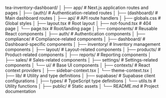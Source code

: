 tea-inventory-dashboard/
│
├── app/                        # Next.js application routes and pages
│   ├── (auth)/                 # Authentication-related routes
│   ├── (dashboard)/            # Main dashboard routes
│   ├── api/                    # API route handlers
│   ├── globals.css             # Global styles
│   ├── layout.tsx              # Root layout
│   ├── not-found.tsx           # 404 page
│   └── page.tsx                # Root/landing page
│
├── components/                 # Reusable React components
│   ├── auth/                   # Authentication components
│   ├── compliance/             # Compliance-related components
│   ├── dashboard/              # Dashboard-specific components
│   ├── inventory/              # Inventory management components
│   ├── layout/                 # Layout-related components
│   ├── products/               # Product-related components
│   ├── reports/                # Reporting components
│   ├── sales/                  # Sales-related components
│   ├── settings/               # Settings-related components
│   └── ui/                     # Base UI components
│
├── contexts/                   # React context providers
│   ├── sidebar-context.tsx
│   └── theme-context.tsx
│
├── lib/                        # Utility and type definitions
│   ├── supabase/               # Supabase client configurations
│   ├── types/                  # TypeScript type definitions
│   └── utils.ts                # Utility functions
│
├── public/                     # Static assets
│
└── README.md                   # Project documentation
